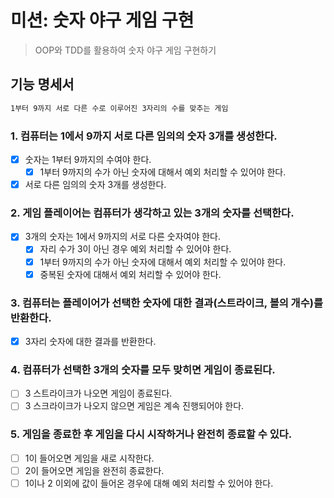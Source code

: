 # 미션: 숫자 야구 게임 구현
> OOP와 TDD를 활용하여 숫자 야구 게임 구현하기

## 기능 명세서
```markdown
1부터 9까지 서로 다른 수로 이루어진 3자리의 수를 맞추는 게임
```

### 1. 컴퓨터는 1에서 9까지 서로 다른 임의의 숫자 3개를 생성한다.
- [x] 숫자는 1부터 9까지의 수여야 한다.
  - [x] 1부터 9까지의 수가 아닌 숫자에 대해서 예외 처리할 수 있어야 한다.
- [x] 서로 다른 임의의 숫자 3개를 생성한다.

### 2. 게임 플레이어는 컴퓨터가 생각하고 있는 3개의 숫자를 선택한다.
- [x] 3개의 숫자는 1에서 9까지의 서로 다른 숫자여야 한다.
  - [x] 자리 수가 3이 아닌 경우 예외 처리할 수 있어야 한다.
  - [x] 1부터 9까지의 수가 아닌 숫자에 대해서 예외 처리할 수 있어야 한다.
  - [x] 중복된 숫자에 대해서 예외 처리할 수 있어야 한다.

### 3. 컴퓨터는 플레이어가 선택한 숫자에 대한 결과(스트라이크, 볼의 개수)를 반환한다.
- [x] 3자리 숫자에 대한 결과를 반환한다.

### 4. 컴퓨터가 선택한 3개의 숫자를 모두 맞히면 게임이 종료된다.
- [ ] 3 스트라이크가 나오면 게임이 종료된다.
- [ ] 3 스크라이크가 나오지 않으면 게임은 계속 진행되어야 한다.

### 5. 게임을 종료한 후 게임을 다시 시작하거나 완전히 종료할 수 있다.
- [ ] 1이 들어오면 게임을 새로 시작한다.
- [ ] 2이 들어오면 게임을 완전히 종료한다.
- [ ] 1이나 2 이외에 값이 들어온 경우에 대해 예외 처리할 수 있어야 한다.